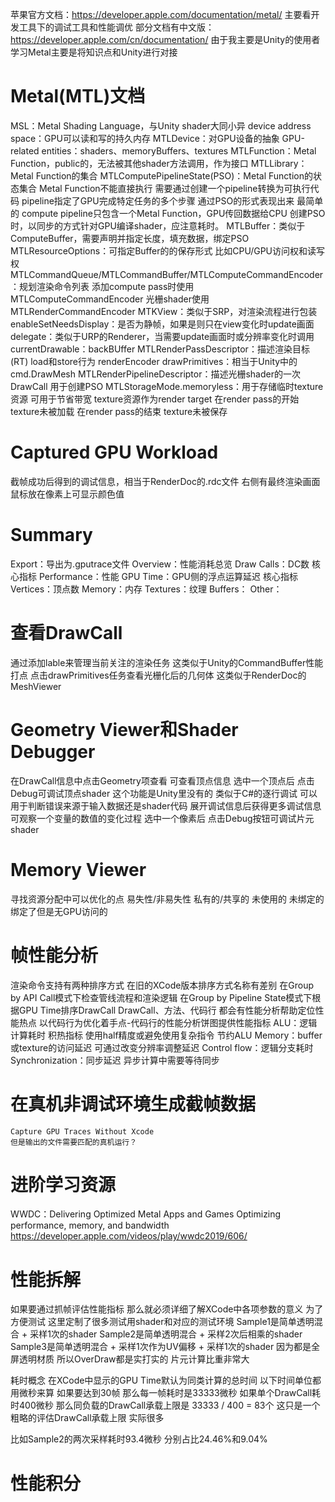 苹果官方文档：https://developer.apple.com/documentation/metal/
    主要看开发工具下的调试工具和性能调优
部分文档有中文版：https://developer.apple.com/cn/documentation/
由于我主要是Unity的使用者 学习Metal主要是将知识点和Unity进行对接

# Metal(MTL)文档
MSL：Metal Shading Language，与Unity shader大同小异
device address space：GPU可以读和写的持久内存
MTLDevice：对GPU设备的抽象
GPU-related entities：shaders、memoryBuffers、textures
MTLFunction：Metal Function，public的，无法被其他shader方法调用，作为接口
MTLLibrary：Metal Function的集合
MTLComputePipelineState(PSO)：Metal Function的状态集合
    Metal Function不能直接执行 需要通过创建一个pipeline转换为可执行代码
    pipeline指定了GPU完成特定任务的多个步骤 通过PSO的形式表现出来
    最简单的 compute pipeline只包含一个Metal Function，GPU传回数据给CPU
    创建PSO时，以同步的方式针对GPU编译shader，应注意耗时。
MTLBuffer：类似于ComputeBuffer，需要声明并指定长度，填充数据，绑定PSO
    MTLResourceOptions：可指定Buffer的的保存形式 比如CPU/GPU访问权和读写权
MTLCommandQueue/MTLCommandBuffer/MTLComputeCommandEncoder：规划渲染命令列表
    添加compute pass时使用MTLComputeCommandEncoder
    光栅shader使用MTLRenderCommandEncoder
MTKView：类似于SRP，对渲染流程进行包装
    enableSetNeedsDisplay：是否为静帧，如果是则只在view变化时update画面
    delegate：类似于URP的Renderer，当需要update画面时或分辨率变化时调用
    currentDrawable：backBUffer
MTLRenderPassDescriptor：描述渲染目标(RT) load和store行为
renderEncoder drawPrimitives：相当于Unity中的cmd.DrawMesh
MTLRenderPipelineDescriptor：描述光栅shader的一次DrawCall 用于创建PSO
MTLStorageMode.memoryless：用于存储临时texture资源 可用于节省带宽
    texture资源作为render target
    在render pass的开始 texture未被加载
    在render pass的结束 texture未被保存

# Captured GPU Workload
截帧成功后得到的调试信息，相当于RenderDoc的.rdc文件
右侧有最终渲染画面 鼠标放在像素上可显示颜色值
# Summary
Export：导出为.gputrace文件
Overview：性能消耗总览
    Draw Calls：DC数 核心指标
Performance：性能
    GPU Time：GPU侧的浮点运算延迟 核心指标
    Vertices：顶点数
Memory：内存
    Textures：纹理
    Buffers：
    Other：
# 查看DrawCall
通过添加lable来管理当前关注的渲染任务 这类似于Unity的CommandBuffer性能打点
点击drawPrimitives任务查看光栅化后的几何体 这类似于RenderDoc的MeshViewer
# Geometry Viewer和Shader Debugger
在DrawCall信息中点击Geometry项查看 可查看顶点信息
选中一个顶点后 点击Debug可调试顶点shader
    这个功能是Unity里没有的 类似于C#的逐行调试
    可以用于判断错误来源于输入数据还是shader代码
    展开调试信息后获得更多调试信息
    可观察一个变量的数值的变化过程
选中一个像素后 点击Debug按钮可调试片元shader
# Memory Viewer
寻找资源分配中可以优化的点
易失性/非易失性 私有的/共享的 未使用的 未绑定的 绑定了但是无GPU访问的
# 帧性能分析
渲染命令支持有两种排序方式 在旧的XCode版本排序方式名称有差别
在Group by API Call模式下检查管线流程和渲染逻辑
在Group by Pipeline State模式下根据GPU Time排序DrawCall
    DrawCall、方法、代码行 都会有性能分析帮助定位性能热点
    以代码行为优化着手点-代码行的性能分析饼图提供性能指标
        ALU：逻辑计算耗时 积热指标
            使用half精度或避免使用复杂指令 节约ALU
        Memory：buffer或texture的访问延迟
            可通过改变分辨率调整延迟
        Control flow：逻辑分支耗时
        Synchronization：同步延迟 异步计算中需要等待同步
# 在真机非调试环境生成截帧数据
    Capture GPU Traces Without Xcode
    但是输出的文件需要匹配的真机运行？
# 进阶学习资源
WWDC：Delivering Optimized Metal Apps and Games
    Optimizing performance, memory, and bandwidth
https://developer.apple.com/videos/play/wwdc2019/606/

# 性能拆解
如果要通过抓帧评估性能指标 那么就必须详细了解XCode中各项参数的意义
为了方便测试 这里定制了很多测试用shader和对应的测试环境
Sample1是简单透明混合 + 采样1次的shader
Sample2是简单透明混合 + 采样2次后相乘的shader
Sample3是简单透明混合 + 采样1次作为UV偏移 + 采样1次的shader
因为都是全屏透明材质 所以OverDraw都是实打实的 片元计算比重非常大

耗时概念
在XCode中显示的GPU Time默认为同类计算的总时间
以下时间单位都用微秒来算 如果要达到30帧 那么每一帧耗时是33333微秒
如果单个DrawCall耗时400微秒 那么同负载的DrawCall承载上限是
    33333 / 400 = 83个 
    这只是一个粗略的评估DrawCall承载上限 实际很多

比如Sample2的两次采样耗时93.4微秒 分别占比24.46%和9.04%

# 性能积分